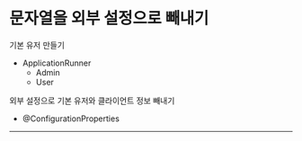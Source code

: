 # 문자열을 외부 설정으로 빼내기

기본 유저 만들기

* ApplicationRunner
  * Admin
  * User

외부 설정으로 기본 유저와 클라이언트 정보 빼내기

* @ConfigurationProperties

---

